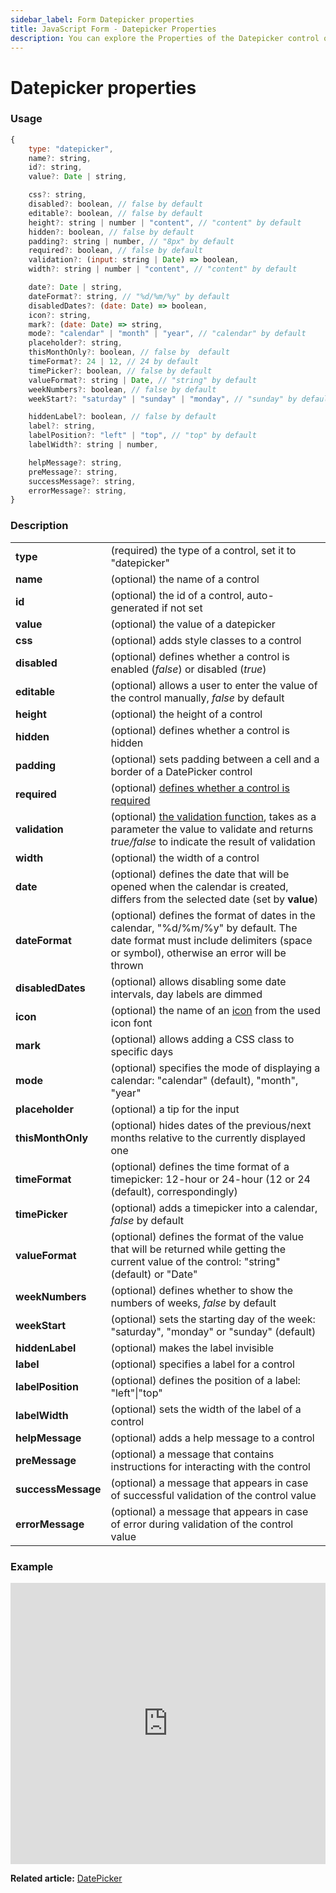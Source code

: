 ```yaml
---
sidebar_label: Form Datepicker properties
title: JavaScript Form - Datepicker Properties 
description: You can explore the Properties of the Datepicker control of Form in the documentation of the DHTMLX JavaScript UI library. Browse developer guides and API reference, try out code examples and live demos, and download a free 30-day evaluation version of DHTMLX Suite.
---
```


# Datepicker properties

### Usage

~~~js
{
    type: "datepicker",
    name?: string,
    id?: string,
    value?: Date | string,

    css?: string,
    disabled?: boolean, // false by default
    editable?: boolean, // false by default
    height?: string | number | "content", // "content" by default
    hidden?: boolean, // false by default
    padding?: string | number, // "8px" by default
    required?: boolean, // false by default
    validation?: (input: string | Date) => boolean,
    width?: string | number | "content", // "content" by default

    date?: Date | string,
    dateFormat?: string, // "%d/%m/%y" by default
    disabledDates?: (date: Date) => boolean,
    icon?: string,
    mark?: (date: Date) => string,
    mode?: "calendar" | "month" | "year", // "calendar" by default
    placeholder?: string,
    thisMonthOnly?: boolean, // false by  default
    timeFormat?: 24 | 12, // 24 by default
    timePicker?: boolean, // false by default
    valueFormat?: string | Date, // "string" by default
    weekNumbers?: boolean, // false by default
    weekStart?: "saturday" | "sunday" | "monday", // "sunday" by default

    hiddenLabel?: boolean, // false by default
    label?: string,
    labelPosition?: "left" | "top", // "top" by default
    labelWidth?: string | number,

    helpMessage?: string,
    preMessage?: string,
    successMessage?: string,
    errorMessage?: string,
}
~~~

### Description

<table>
    <tbody>
        <tr>
            <td><b>type</b></td>
            <td>(required) the type of a control, set it to "datepicker"</td>
        </tr>
        <tr>
            <td><b>name</b></td>
            <td>(optional) the name of a control</td>
        </tr>
        <tr>
            <td><b>id</b></td>
            <td>(optional) the id of a control, auto-generated if not set</td>
        </tr>
        <tr>
            <td><b>value</b></td>
            <td>(optional) the value of a datepicker</td>
        </tr>
        <tr>
            <td><b>css</b></td>
            <td>(optional) adds style classes to a control </td>
        </tr>
        <tr>
            <td><b>disabled</b></td>
            <td>(optional) defines whether a control is enabled (<i>false</i>) or disabled (<i>true</i>) </td>
        </tr>
        <tr>
            <td><b>editable</b></td>
            <td>(optional) allows a user to enter the value of the control manually, <i>false</i> by default </td>
        </tr>
        <tr>
            <td><b>height</b></td>
            <td>(optional) the height of a control </td>
        </tr>
        <tr>
            <td><b>hidden</b></td>
            <td>(optional) defines whether a control is hidden</td>
        </tr>
        <tr>
            <td><b>padding</b></td>
            <td>(optional) sets padding between a cell and a border of a DatePicker control</td>
        </tr>
        <tr>
            <td><b>required</b></td>
            <td>(optional) <a href="../../../work_with_form/#validating-form">defines whether a control is required</a></td>
        </tr>
        <tr>
            <td><b>validation</b></td>
            <td>(optional) <a href="../../../work_with_form#validation-rules">the validation function</a>, takes as a parameter the value to validate and returns <i>true/false</i> to indicate the result of validation</td>
        </tr>
        <tr>
            <td><b>width</b></td>
            <td>(optional) the width of a control </td>
        </tr>
        <tr>
            <td><b>date</b></td>
            <td>(optional) defines the date that will be opened when the calendar is created, differs from the selected date (set by <b>value</b>) </td>
        </tr>
        <tr>
            <td><b>dateFormat</b></td>
            <td>(optional) defines the format of dates in the calendar, "%d/%m/%y" by default. The date format must include delimiters (space or symbol), otherwise an error will be thrown</td>
        </tr>
        <tr>
            <td><b>disabledDates</b></td>
            <td>(optional) allows disabling some date intervals, day labels are dimmed </td>
        </tr>
        <tr>
            <td><b>icon</b></td>
            <td>(optional) the name of an <a href="../../../../helpers/icon">icon</a> from the used icon font</td>
        </tr>
        <tr>
            <td><b>mark</b></td>
            <td>(optional) allows adding a CSS class to specific days </td>
        </tr>
        <tr>
            <td><b>mode</b></td>
            <td>(optional) specifies the mode of displaying a calendar: "calendar" (default), "month", "year" </td>
        </tr>
        <tr>
            <td><b>placeholder</b></td>
            <td>(optional) a tip for the input </td>
        </tr>
        <tr>
            <td><b>thisMonthOnly</b></td>
            <td>(optional) hides dates of the previous/next months relative to the currently displayed one</td>
        </tr>
        <tr>
            <td><b>timeFormat</b></td>
            <td>(optional) defines the time format of a timepicker: 12-hour or 24-hour (12 or 24 (default), correspondingly)</td>
        </tr>
        <tr>
            <td><b>timePicker</b></td>
            <td>(optional) adds a timepicker into a calendar, <i>false</i> by default</td>
        </tr>
        <tr>
            <td><b>valueFormat</b></td>
            <td>(optional) defines the format of the value that will be returned while getting the current value of the control: "string" (default) or "Date"</td>
        </tr>
        <tr>
            <td><b>weekNumbers</b></td>
            <td>(optional) defines whether to show the numbers of weeks, <i>false</i> by default</td>
        </tr>
        <tr>
            <td><b>weekStart</b></td>
            <td>(optional) sets the starting day of the week: "saturday", "monday" or "sunday" (default) </td>
        </tr>
        <tr>
            <td><b>hiddenLabel</b></td>
            <td>(optional) makes the label invisible</td>
        </tr>
        <tr>
            <td><b>label</b></td>
            <td>(optional) specifies a label for a control</td>
        </tr>
        <tr>
            <td><b>labelPosition</b></td>
            <td>(optional) defines the position of a label: "left"|"top"</td>
        </tr>
        <tr>
            <td><b>labelWidth</b></td>
            <td>(optional) sets the width of the label of a control</td>
        </tr>
        <tr>
            <td><b>helpMessage</b></td>
            <td>(optional) adds a help message to a control</td>
        </tr>
        <tr>
            <td><b>preMessage</b></td>
            <td>(optional) a message that contains instructions for interacting with the control</td>
        </tr>
        <tr>
            <td><b>successMessage</b></td>
            <td>(optional) a message that appears in case of successful validation of the control value</td>
        </tr>
        <tr>
            <td><b>errorMessage</b></td>
            <td>(optional) a message that appears in case of error during validation of the control value</td>
        </tr>
    </tbody>
</table>

### Example

<iframe src="https://snippet.dhtmlx.com/q3yk7e6s?mode=js" frameborder="0" class="snippet_iframe" width="100%" height="450"></iframe>

**Related article:** [DatePicker](form/calendar.md)